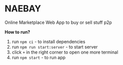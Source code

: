 # NAEBAY
Online Marketplace Web App to buy or sell stuff p2p 

**How to run?**

 1. run `npm ci` - to install dependencies
 2. run `npm run start:server` - to start server
 3. click `+` in the right corner to open one more terminal
 4. run `npm start` - to run app

